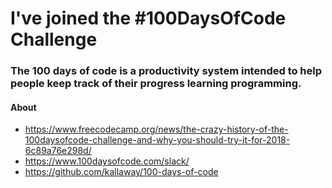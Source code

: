# I've joined the #100DaysOfCode Challenge

### The 100 days of code is a productivity system intended to help people keep track of their progress learning programming.

#### About
 - https://www.freecodecamp.org/news/the-crazy-history-of-the-100daysofcode-challenge-and-why-you-should-try-it-for-2018-6c89a76e298d/
 - https://www.100daysofcode.com/slack/
 - https://github.com/kallaway/100-days-of-code
